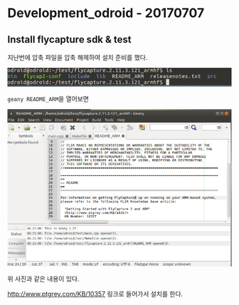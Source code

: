 # Development_odroid - 20170707



## Install flycapture sdk & test

지난번에 압축 파일을 압축 해제하여 설치 준비를 했다.

![20170705_unzipsdk](Picture\20170705_unzipsdk.PNG)

`geany README_ARM`을 열어보면

![20170707_READMEARM](Picture\20170707_READMEARM.PNG)

위 사진과 같은 내용이 있다.

http://www.ptgrey.com/KB/10357 링크로 들어가서 설치를 한다.



